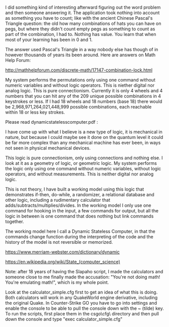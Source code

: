 I did something kind of interesting afterward figuring out the word problem and then someone answering it. The application took nothing into account as something you have to count; like with the ancient Chinese Pascal's Triangle question: the old how many combinations of hats you can have on pegs, but where they didn't count empty pegs as something to count as part of the combination, I had to. Nothing has value. You learn that when most of your learning has been in 0 and 1.

The answer used Pascal's Triangle in a way nobody else has though of in however thousands of years its been around. Here are answers on Math Help Forum:

http://mathhelpforum.com/discrete-math/17147-combination-lock.html

My system performs the permutations only using one command without numeric variables and without logic operators. This is niether digital nor analog logic. This is pure connectionism. Currently it is only 4 wheels and 4 numbers that you can hit any of the 209 unique possible combinations in 4 keystrokes or less. If I had 18 wheels and 18 numbers (base 18) there would be 2,968,971,264,021,448,999 possible combinations, each reachable within 18 or less key strokes.

Please read dynamicstatelesscomputer.pdf :

I have come up with what I believe is a new type of logic, it is mechanical in nature, but because I could maybe see it done on the quantum level it could be far more complex than any mechanical machine has ever been, in ways not seen in physical mechanical devices.

This logic is pure connectionism, only using connections and nothing else. I look at it as a geometry of logic, or geometric logic. My system performs the logic only using one command without numeric variables, without logic operators, and without measurements. This is neither digital nor analog logic.

This is not theory, I have built a working model using this logic that demonstrates if-then, do-while, a randomizer, a relational database and other logic, including a rudimentary calculator that adds/subtracts/multiplies/divides. In the working model I only use one command for hooking in the input, a few commands for output, but all the logic in between is one command that does nothing but link commands together.

The working model here I call a Dynamic Stateless Computer, in that the commands change function during the interpreting of the code and the history of the model is not reversible or memorized.

https://www.merriam-webster.com/dictionary/dynamic

https://en.wikipedia.org/wiki/State_(computer_science)

Note: after 18 years of having the Slapaho script, I made the calculators and someone close to me finally made the accusation: "You're not doing math! You're emulating math!", which is my whole point.

Look at the calculator_simple.cfg first to get an idea of what this is doing. Both calculators will work in any QuakeWorld engine derivative, including the original Quake. In Counter-Strike GO you have to go into settings and enable the console to be able to pull the console down with the ~ (tilde) key. To run the scripts, first place them in the csgo\cfg\ directory and then pull down the console and type "exec calculator_simple.cfg"
